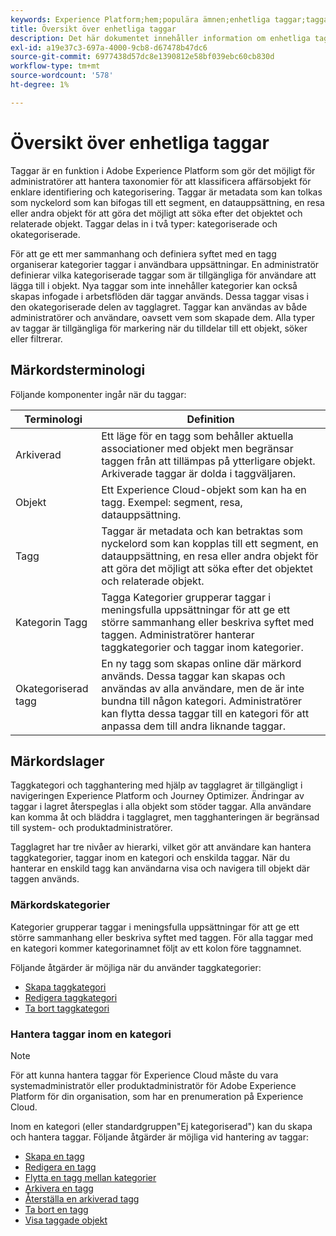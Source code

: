 ```yaml
---
keywords: Experience Platform;hem;populära ämnen;enhetliga taggar;taggar;
title: Översikt över enhetliga taggar
description: Det här dokumentet innehåller information om enhetliga taggar i Adobe Experience Platform
exl-id: a19e37c3-697a-4000-9cb8-d67478b47dc6
source-git-commit: 6977438d57dc8e1390812e58bf039ebc60cb830d
workflow-type: tm+mt
source-wordcount: '578'
ht-degree: 1%

---
```


# Översikt över enhetliga taggar

Taggar är en funktion i Adobe Experience Platform som gör det möjligt för administratörer att hantera taxonomier för att klassificera affärsobjekt för enklare identifiering och kategorisering. Taggar är metadata som kan tolkas som nyckelord som kan bifogas till ett segment, en datauppsättning, en resa eller andra objekt för att göra det möjligt att söka efter det objektet och relaterade objekt. Taggar delas in i två typer: kategoriserade och okategoriserade.

För att ge ett mer sammanhang och definiera syftet med en tagg organiserar kategorier taggar i användbara uppsättningar. En administratör definierar vilka kategoriserade taggar som är tillgängliga för användare att lägga till i objekt. Nya taggar som inte innehåller kategorier kan också skapas infogade i arbetsflöden där taggar används. Dessa taggar visas i den okategoriserade delen av tagglagret. Taggar kan användas av både administratörer och användare, oavsett vem som skapade dem. Alla typer av taggar är tillgängliga för markering när du tilldelar till ett objekt, söker eller filtrerar.

## Märkordsterminologi

Följande komponenter ingår när du taggar:

| Terminologi | Definition |
| --- | --- |
| Arkiverad | Ett läge för en tagg som behåller aktuella associationer med objekt men begränsar taggen från att tillämpas på ytterligare objekt.  Arkiverade taggar är dolda i taggväljaren. |
| Objekt | Ett Experience Cloud-objekt som kan ha en tagg.  Exempel: segment, resa, datauppsättning. |
| Tagg | Taggar är metadata och kan betraktas som nyckelord som kan kopplas till ett segment, en datauppsättning, en resa eller andra objekt för att göra det möjligt att söka efter det objektet och relaterade objekt. |
| Kategorin Tagg | Tagga Kategorier grupperar taggar i meningsfulla uppsättningar för att ge ett större sammanhang eller beskriva syftet med taggen.  Administratörer hanterar taggkategorier och taggar inom kategorier. |
| Okategoriserad tagg | En ny tagg som skapas online där märkord används. Dessa taggar kan skapas och användas av alla användare, men de är inte bundna till någon kategori.  Administratörer kan flytta dessa taggar till en kategori för att anpassa dem till andra liknande taggar. |

## Märkordslager

Taggkategori och tagghantering med hjälp av tagglagret är tillgängligt i navigeringen Experience Platform och Journey Optimizer. Ändringar av taggar i lagret återspeglas i alla objekt som stöder taggar. Alla användare kan komma åt och bläddra i tagglagret, men tagghanteringen är begränsad till system- och produktadministratörer.

Tagglagret har tre nivåer av hierarki, vilket gör att användare kan hantera taggkategorier, taggar inom en kategori och enskilda taggar. När du hanterar en enskild tagg kan användarna visa och navigera till objekt där taggen används.

### Märkordskategorier

Kategorier grupperar taggar i meningsfulla uppsättningar för att ge ett större sammanhang eller beskriva syftet med taggen. För alla taggar med en kategori kommer kategorinamnet följt av ett kolon före taggnamnet.

Följande åtgärder är möjliga när du använder taggkategorier:

* [Skapa taggkategori](./ui/tags-categories.md#create-tag-category)
* [Redigera taggkategori](./ui/tags-categories.md#edit-tag-category-edit-tag-category)
* [Ta bort taggkategori](./ui/tags-categories.md#delete-tag-category-delete-tag-category)

### Hantera taggar inom en kategori

>[!NOTE]
>
>För att kunna hantera taggar för Experience Cloud måste du vara systemadministratör eller produktadministratör för Adobe Experience Platform för din organisation, som har en prenumeration på Experience Cloud.

Inom en kategori (eller standardgruppen&quot;Ej kategoriserad&quot;) kan du skapa och hantera taggar. Följande åtgärder är möjliga vid hantering av taggar:

* [Skapa en tagg](./ui/managing-tags.md#create-a-tag-create-tag)
* [Redigera en tagg](./ui/managing-tags.md#edit-a-tag-edit-tag)
* [Flytta en tagg mellan kategorier](./ui/managing-tags.md#move-a-tag-between-categories-move-tag)
* [Arkivera en tagg](./ui/managing-tags.md#archive-a-tag-archive-tag)
* [Återställa en arkiverad tagg](./ui/managing-tags.md#restore-an-archived-tag-restore-archived-tag)
* [Ta bort en tagg](./ui/managing-tags.md#delete-a-tag-delete-tag)
* [Visa taggade objekt](./ui/managing-tags.md#viewing-tagged-objects-view-tagged)
